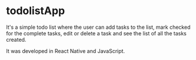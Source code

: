 # todolistApp

It's a simple todo list where the user can add tasks to the list, mark checked for the complete tasks, edit or delete a task and see the list of all the tasks created.

It was developed in React Native and JavaScript.
